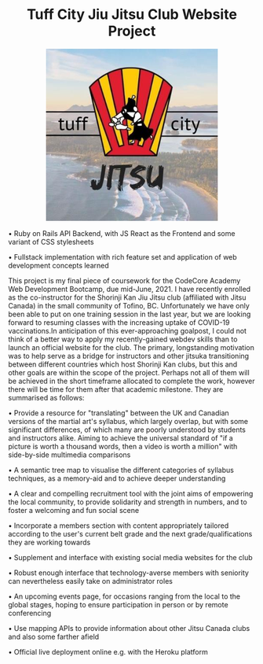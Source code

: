 <div align="center">
    <p style="text-align: center;">
        <h1>Tuff City Jiu Jitsu Club Website Project</h1>
    </p>
</div>

<p align="center">
    <img src="/src/img/45726016_249488879054810_1916338949194776576_n.jpg" width="350" title="Teaching practical self defence in westernmost Canada">
</p>

• Ruby on Rails API Backend, with JS React as the Frontend and some variant of CSS stylesheets

• Fullstack implementation with rich feature set and application of web development concepts learned

This project is my final piece of coursework for the CodeCore Academy Web Development Bootcamp, due mid-June, 2021. I have recently enrolled as the co-instructor for the Shorinji Kan Jiu Jitsu club (affiliated with Jitsu Canada) in the small community of Tofino, BC. Unfortunately we have only been able to put on one training session in the last year, but we are looking forward to resuming classes with the increasing uptake of COVID-19 vaccinations.In anticipation of this ever-approaching goalpost, I could not think of a better way to apply my recently-gained webdev skills than to launch an official website for the club. The primary, longstanding motivation was to help serve as a bridge for instructors and other jitsuka transitioning between different countries which host Shorinji Kan clubs, but this and other goals are within the scope of the project. Perhaps not all of them will be achieved in the short timeframe allocated to complete the work, however there will be time for them after that academic milestone. They are summarised as follows:

• Provide a resource for "translating" between the UK and Canadian versions of the martial art's syllabus, which largely overlap, but with some significant differences, of which many are poorly understood by students and instructors alike. Aiming to achieve the universal standard of "if a picture is worth a thousand words, then a video is worth a million" with side-by-side multimedia comparisons

• A semantic tree map to visualise the different categories of syllabus techniques, as a memory-aid and to achieve deeper understanding

• A clear and compelling recruitment tool with the joint aims of empowering the local community, to provide solidarity and strength in numbers, and to foster a welcoming and fun social scene

• Incorporate a members section with content appropriately tailored according to the user's current belt grade and the next grade/qualifications they are working towards

• Supplement and interface with existing social media websites for the club

• Robust enough interface that technology-averse members with seniority can nevertheless easily take on administrator roles

• An upcoming events page, for occasions ranging from the local to the global stages, hoping to ensure participation in person or by remote conferencing

• Use mapping APIs to provide information about other Jitsu Canada clubs and also some farther afield

• Official live deployment online e.g. with the Heroku platform
